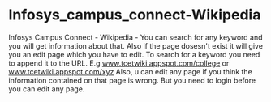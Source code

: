# Infosys_campus_connect-Wikipedia
Infosys Campus Connect - Wikipedia - You can search for any keyword and you will get information about that.
Also if the page dosesn't exist it will give you an edit page which you have to edit.
To search for a keyword you need to append it to the URL.
E.g
www.tcetwiki.appspot.com/college
or
www.tcetwiki.appspot.com/xyz
Also, u can edit any page if you think the information contained on that page is wrong.
But you need to login before you can edit any page.
